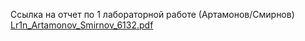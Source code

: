 Ссылка на отчет по 1 лабораторной работе (Артамонов/Смирнов)
[Lr1n_Artamonov_Smirnov_6132.pdf](https://github.com/TaarMaan/-TaarMaan-Lrn1_Artamonov_Smirnov/files/8880369/Lr1n_Artamonov_Smirnov_6132.pdf)
